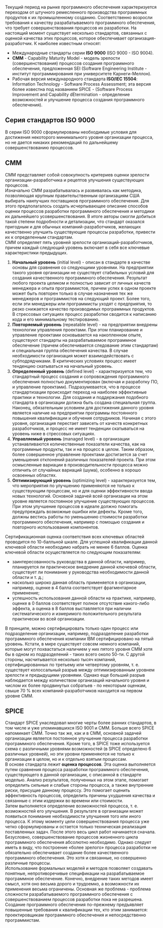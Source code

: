 Текущий период на рынке программного обеспечения характеризуется переходом от штучного ремесленного производства программных продуктов к их промышленному созданию. Соответственно возросли требования к качеству разрабатываемого программного обеспечения, что требует совершенствования процессов их разработки. На настоящий момент существует несколько стандартов, связанных с оценкой качества этих процессов, которое обеспечивает организация-разработчик. К наиболее известным относят:
- Международные стандарты серии **ISO 9000** (ISO 9000 - ISO 9004). 
- **СММ** - Capability Maturity Model - модель зрелости (совершенствования) процессов создания программного обеспечения, предложенная SEI (Software Engineering Institute - институт программирования при университете Карнеги-Меллон).
- Рабочая версия международного стандарта **ISO/IEC 15504**: Information Technology - Software Process Assessment; эта версия более известна под названием SPICE - (Software Process Improvement and Capability dEtermination - определение возможностей и улучшение процесса создания программного обеспечения).
## Серия стандартов ISO 9000
В серии ISO 9000 сформулированы необходимые условия для достижения некоторого минимального уровня организации процесса, но не дается никаких рекомендаций по дальнейшему совершенствованию процессов. 
## CMM
СММ представляет собой совокупность критериев оценки зрелости организации-разработчика и рецептов улучшения существующих процессов.  
Изначально СММ разрабатывалась и развивалась как методика, позволяющая крупным правительственным организациям США выбирать наилучших поставщиков программного обеспечения. Для этого предполагалось создать исчерпывающее описание способов оценки процессов разработки программного обеспечения и методики их дальнейшего усовершенствования. В итоге авторы смогли добиться такой степени подробности и детализации, что стандарт оказался пригодным и для обычных компаний-разработчиков, желающих качественно улучшить существующие процессы разработки, привести их к определенным стандартам.  
СММ определяет пять уровней зрелости организаций-разработчиков, причем каждый следующий уровень включает в себя все ключевые характеристики предыдущих.  
1. **Начальный уровень** (initial level) - описан в стандарте в качестве основы для сравнения со следующими уровнями. На предприятии такого уровня организации не существует стабильных условий для создания качественного программного обеспечения. Результат любого проекта целиком и полностью зависит от личных качеств менеджера и опыта программистов, причем успех в одном проекте может быть повторен только в случае назначения тех же менеджеров и программистов на следующий проект. Более того, если эти менеджеры или программисты уходят с предприятия, то резко снижается качество производимых программных продуктов. В стрессовых ситуациях процесс разработки сводится к написанию кода и его минимальному тестированию.
2. **Повторяемый уровень** (repeatable level) - на предприятии внедрены технологии управления проектами. При этом планирование и управление проектами основывается на накопленном опыте, существуют стандарты на разрабатываемое программное обеспечение (причем обеспечивается следование этим стандартам) и специальная группа обеспечения качества. В случае необходимости организация может взаимодействовать с субподрядчиками. В критических условиях процесс имеет тенденцию скатываться на начальный уровень.
3. **Определенный уровень** (defined level) - характеризуется тем, что стандартный процесс создания и сопровождения программного обеспечения полностью документирован (включая и разработку ПО, и управление проектами). Подразумевается, что в процессе стандартизации происходит переход на наиболее эффективные практики и технологии. Для создания и поддержания подобного стандарта в организации должна быть создана специальная группа. Наконец, обязательным условием для достижения данного уровня является наличие на предприятии программы постоянного повышения квалификации и обучения сотрудников. Начиная с этого уровня, организация перестает зависеть от качеств конкретных разработчиков, и процесс не имеет тенденции скатываться на уровень ниже в стрессовых ситуациях.
4. **Управляемый уровень** (managed level) - в организации устанавливаются количественные показатели качества, как на программные продукты, так и на процесс в целом. Таким образом, более совершенное управление проектами достигается за счет уменьшения отклонений различных показателей проекта. При этом осмысленные вариации в производительности процесса можно отличить от случайных вариаций (шума), особенно в хорошо освоенных областях.
5. **Оптимизирующий уровень** (optimizing level) - характеризуется тем, что мероприятия по улучшению применяются не только к существующим процессам, но и для оценки эффективности ввода новых технологий. Основной задачей всей организации на этом уровне является постоянное улучшение существующих процессов. При этом улучшение процессов в идеале должно помогать предупреждать возможные ошибки или дефекты. Кроме того, должны вестись работы по уменьшению стоимости разработки программного обеспечения, например с помощью создания и повторного использования компонентов.
  
Сертификационная оценка соответствия всех ключевых областей проводится по 10-балльной шкале. Для успешной квалификации данной ключевой области необходимо набрать не менее 6 баллов. Оценка ключевой области осуществляется по следующим показателям:
- заинтересованность руководства в данной области, например, планируется ли практическое внедрение данной ключевой области, существует ли понимание у руководства необходимости данной области и т. д.;
- насколько широко данная область применяется в организации, например, оценке в 4 балла соответствует фрагментарное применение;
- успешность использования данной области на практике, например, оценке в 0 баллов соответствует полное отсутствие какого-либо эффекта, а оценка в 8 баллов выставляется при наличии систематического и измеримого положительного результата практически во всей организации.
  
В принципе, можно сертифицировать только один процесс или подразделение организации, например, подразделение разработки программного обеспечения компании IBM сертифицировано на пятый уровень. Кстати, в мире существует совсем немного компаний, которые могут похвастаться наличием у них пятого уровня СММ хотя бы в одном из подразделений - таких всего около 50-ти. С другой стороны, насчитывается несколько тысяч компаний, сертифицированных по третьему или четвертому уровням, т. е. существует колоссальный разрыв между оптимизированным уровнем зрелости и предыдущими уровнями. Однако еще больший разрыв наблюдается между количеством организаций начального уровня и числом их более продвинутых собратьев - по некоторым оценкам, свыше 70 % всех компаний-разработчиков находится на первом уровне СММ.
## SPICE
Стандарт SPICE унаследовал многие черты более ранних стандартов, в том числе и уже упоминавшихся ISO 9001 и СММ. Больше всего SPICE напоминает СММ. Точно так же, как и в СММ, основной задачей организации является постоянное улучшение процесса разработки
программного обеспечения. Кроме того, в SPICE тоже используется схема с различными уровнями возможностей (в SPICE определено 6 различных уровней), но эти уровни применяются не только к организации в целом, но и к отдельно взятым процессам.  
В основе стандарта лежит **оценка процессов**. Эта оценка выполняется путем сравнения процесса разработки программного обеспечения, существующего в данной организации, с описанной в стандарте моделью. Анализ результатов, полученных на этом этапе, помогает определить сильные и слабые стороны процесса, а также внутренние риски, присущие данному процессу. Это помогает оценить эффективность процессов, определить причины ухудшения качества и связанные с этим издержки во времени или стоимости.  
Затем выполняется определение возможностей процесса, т. е. возможностей его улучшения. В результате в организации может появиться понимание необходимости улучшения того или иного процесса. К этому моменту цели совершенствования процесса уже четко сформулированы и остается только техническая реализация поставленных задач. После этого весь цикл работ начинается сначала.  
Безусловно, совершенствование процессов жизненного цикла программного обеспечения абсолютно необходимо. Однако следует иметь в виду, что построение «более зрелого» процесса разработки не обязательно обеспечивает создание более качественного программного обеспечения. Это хотя и связанные, но совершенно различные процессы.  
Использование формальных моделей и методов позволяет создавать понятные, непротиворечивые спецификации на разрабатываемое программное обеспечение. Конечно, внедрение таких методов имеет смысл, хотя оно весьма дорого и трудоемко, а возможности их применения весьма ограничены. Основная же проблема - проблема сложности разрабатываемого программного обеспечения с совершенствованием процессов разработки пока не разрешена. Создание программного обеспечения по-прежнему предъявляет повышенные требования к квалификации тех, кто этим занимается: проектировщикам программного обеспечения и непосредственно программистам.